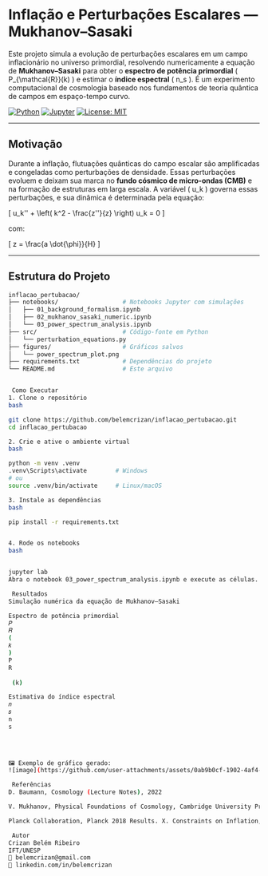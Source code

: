 # Inflação e Perturbações Escalares — Mukhanov–Sasaki

Este projeto simula a evolução de perturbações escalares em um campo inflacionário no universo primordial, resolvendo numericamente a equação de **Mukhanov–Sasaki** para obter o **espectro de potência primordial** \( P_{\mathcal{R}}(k) \) e estimar o **índice espectral** \( n_s \). É um experimento computacional de cosmologia baseado nos fundamentos de teoria quântica de campos em espaço-tempo curvo.

[![Python](https://img.shields.io/badge/Python-3.10-blue?logo=python)](https://www.python.org/)
[![Jupyter](https://img.shields.io/badge/Jupyter-Notebook-orange?logo=jupyter)](https://jupyter.org/)
[![License: MIT](https://img.shields.io/badge/license-MIT-green.svg)](LICENSE)

---

## Motivação

Durante a inflação, flutuações quânticas do campo escalar são amplificadas e congeladas como perturbações de densidade. Essas perturbações evoluem e deixam sua marca no **fundo cósmico de micro-ondas (CMB)** e na formação de estruturas em larga escala. A variável \( u_k \) governa essas perturbações, e sua dinâmica é determinada pela equação:

\[
u_k'' + \left( k^2 - \frac{z''}{z} \right) u_k = 0
\]

com:

\[
z = \frac{a \dot{\phi}}{H}
\]

---

## Estrutura do Projeto

```bash
inflacao_pertubacao/
├── notebooks/                  # Notebooks Jupyter com simulações
│   ├── 01_background_formalism.ipynb
│   ├── 02_mukhanov_sasaki_numeric.ipynb
│   └── 03_power_spectrum_analysis.ipynb
├── src/                        # Código-fonte em Python
│   └── perturbation_equations.py
├── figures/                    # Gráficos salvos
│   └── power_spectrum_plot.png
├── requirements.txt            # Dependências do projeto
└── README.md                   # Este arquivo


 Como Executar
1. Clone o repositório
bash

git clone https://github.com/belemcrizan/inflacao_pertubacao.git
cd inflacao_pertubacao

2. Crie e ative o ambiente virtual
bash

python -m venv .venv
.venv\Scripts\activate        # Windows
# ou
source .venv/bin/activate     # Linux/macOS

3. Instale as dependências
bash

pip install -r requirements.txt


4. Rode os notebooks
bash


jupyter lab
Abra o notebook 03_power_spectrum_analysis.ipynb e execute as células.

 Resultados
Simulação numérica da equação de Mukhanov–Sasaki

Espectro de potência primordial 
𝑃
𝑅
(
𝑘
)
P 
R
​
 (k)

Estimativa do índice espectral 
𝑛
𝑠
n 
s
​
 


🖼 Exemplo de gráfico gerado:
![image](https://github.com/user-attachments/assets/0ab9b0cf-1902-4af4-9790-9c70d3bd1624)

 Referências
D. Baumann, Cosmology (Lecture Notes), 2022

V. Mukhanov, Physical Foundations of Cosmology, Cambridge University Press, 2005

Planck Collaboration, Planck 2018 Results. X. Constraints on Inflation, arXiv:1807.06211

 Autor
Crizan Belém Ribeiro
IFT/UNESP
📧 belemcrizan@gmail.com
🔗 linkedin.com/in/belemcrizan



